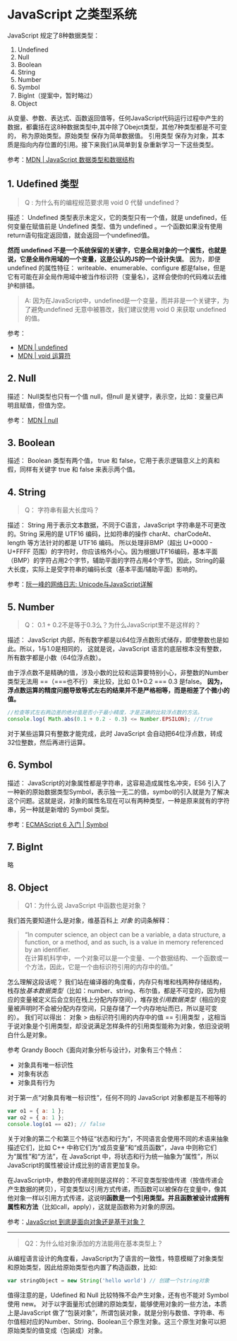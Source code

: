 # JavaScript 之类型系统

JavaScript 规定了8种数据类型：

1. Undefined 
2. Null
3. Boolean
4. String
5. Number
6. Symbol
7. BigInt（提案中，暂时略过）
8. Object

从变量、参数、表达式、函数返回值等，任何JavaScript代码运行过程中产生的数据，都囊括在这8种数据类型中,其中除了Obejct类型，其他7种类型都是不可变的，
称为原始类型。原始类型 保存为简单数据值。 引用类型 保存为对象，其本质是指向内存位置的引用。接下来我们从简单到复杂重新学习一下这些类型。    

参考：[MDN | JavaScript 数据类型和数据结构](https://developer.mozilla.org/zh-CN/docs/Web/JavaScript/Data_structures)

##  1. Udefined 类型

> Q : 为什么有的编程规范要求用 void 0 代替 undefined？

描述： Undefined 类型表示未定义，它的类型只有一个值，就是 undefined，任何变量在赋值前是 Undefined 类型、值为 undefined 。一个函数如果没有使用return语句指定返回值，就会返回一个undefined值。

**然而 undefined 不是一个系统保留的关键字，它是全局对象的一个属性，也就是说，它是全局作用域的一个变量，这是公认的JS的一个设计失误**。 因为，即便undefined 的属性特征： writeable、enumerable、configure 都是false，但是它有可能在非全局作用域中被当作标识符（变量名），这样会使你的代码难以去维护和排错。

> A: 因为在JavaScript中，undefined是一个变量，而并非是一个关键字，为了避免undefined 无意中被篡改，我们建议使用 void 0 来获取 undefined 的值。

参考：
- [MDN | undefined](https://developer.mozilla.org/zh-CN/docs/Web/JavaScript/Reference/Global_Objects/undefined)
- [MDN | void 运算符](https://developer.mozilla.org/zh-CN/docs/Web/JavaScript/Reference/Operators/void)

## 2. Null

描述： Null类型也只有一个值 null，但null 是关键字，表示空，比如：变量已声明且赋值，但值为空。

参考： [MDN | null](https://developer.mozilla.org/zh-CN/docs/Web/JavaScript/Reference/Global_Objects/null)

## 3. Boolean

描述： Boolean 类型有两个值， true 和 false，它用于表示逻辑意义上的真和假，同样有关键字 true 和 false 来表示两个值。

## 4. String

> Q： 字符串有最大长度吗？

描述： String 用于表示文本数据，不同于C语言，JavaScript 字符串是不可更改的。String 采用的是 UTF16 编码，比如符串的操作 charAt、charCodeAt、length 等方法针对的都是 UTF16 编码。 所以处理非BMP（超出 U+0000 - U+FFFF 范围）的字符时，你应该格外小心。因为根据UTF16编码，基本平面（BMP）的字符占用2个字节，辅助平面的字符占用4个字节。因此，String的最大长度，实际上是受字符串的编码长度（基本平面/辅助平面）影响的。

参考：[阮一峰的网络日志: Unicode与JavaScript详解](https://www.ruanyifeng.com/blog/2014/12/unicode.html)


## 5. Number

> Q： 0.1 + 0.2不是等于0.3么？为什么JavaScript里不是这样的？

描述： JavaScript 内部，所有数字都是以64位浮点数形式储存，即使整数也是如此。所以，1与1.0是相同的，
这就是说，JavaScript 语言的底层根本没有整数，所有数字都是小数（64位浮点数）。

由于浮点数不是精确的值，涉及小数的比较和运算要特别小心，非整数的Number类型无法用 ==（===也不行） 来比较，比如 0.1+0.2 === 0.3 是false。 **因为，浮点数运算的精度问题导致等式左右的结果并不是严格相等，而是相差了个微小的值。**

```JavaScript
//检查等式左右两边差的绝对值是否小于最小精度，才是正确的比较浮点数的方法。
console.log( Math.abs(0.1 + 0.2 - 0.3) <= Number.EPSILON); //true
```
对于某些运算只有整数才能完成，此时 JavaScript 会自动把64位浮点数，转成32位整数，然后再进行运算。

## 6. Symbol

描述： JavaScript的对象属性都是字符串，这容易造成属性名冲突，ES6 引入了一种新的原始数据类型Symbol，表示独一无二的值，symbol的引入就是为了解决这个问题。这就是说，对象的属性名现在可以有两种类型，一种是原来就有的字符串，另一种就是新增的 Symbol 类型。

参考：[ECMAScript 6 入门 | Symbol](https://es6.ruanyifeng.com/#docs/symbol)

## 7. BigInt

略

## 8. Object

> Q1：为什么说 JavaScript 中函数也是对象？

我们首先要知道什么是对象，维基百科上 *对象* 的词条解释：

>“In computer science, an object can be a variable, a data structure, a function, or a method, and as such, is a value in memory referenced by an identifier.    
在计算机科学中，一个对象可以是一个变量、一个数据结构、一个函数或一个方法，因此，它是一个由标识符引用的内存中的值。”

怎么理解这段话呢？ 我们站在编译器的角度看，内存只有堆和栈两种存储结构，栈存放*基本数据类型*（比如：number、string、布尔值，都是不可变的，因为相应的变量被定义后会立刻在栈上分配内存空间），堆存放*引用数据类型*（相应的变量被声明时不会被分配内存空间，只是存储了一个内存地址而已，所以是可变的）。
我们可以得出： 对象 > 由标识符引用的内存中的值 == 引用类型 ，这相当于说对象是个引用类型，却没说满足怎样条件的引用类型能称为对象，依旧没说明白什么是对象。


参考 Grandy Booch《面向对象分析与设计》，对象有三个特点：

- 对象具有唯一标识性
- 对象有状态
- 对象具有行为

对于第一点“对象具有唯一标识性”，任何不同的 JavaScript 对象都是互不相等的
```JavaScript
var o1 = { a: 1 };
var o2 = { a: 1 };
console.log(o1 == o2); // false
```
关于对象的第二个和第三个特征“状态和行为”，不同语言会使用不同的术语来抽象描述它们，比如 C++ 中称它们为“成员变量”和“成员函数”，Java 中则称它们为“属性”和“方法”，在 JavaScript 中，将状态和行为统一抽象为“属性”，所以JavaScript的属性被设计成比别的语言更加复杂。


在JavaScript中，参数的传递规则是这样的：不可变类型按值传递（按值传递会产生数据的拷贝），可变类型以引用方式传递，而函数可以被保存在变量中，像其他对象一样以引用方式传递，这说明**函数是一个引用类型。并且函数被设计成拥有属性和方法**（比如call，apply），这就是函数称为对象的原因。

参考：[JavaScript 到底是面向对象还是基于对象？](https://www.infoq.cn/article/3*8POPcRSClQh1Cp9Sqg)

---

> Q2：为什么给对象添加的方法能用在基本类型上？

从编程语言设计的角度看，JavaScript为了语言的一致性，特意模糊了对象类型和原始类型，因此给原始类型也内置了构造函数，比如:

```JavaScript
var stringObject = new String('hello world') // 创建一个string对象
```
值得注意的是，Udefined 和 Null 比较特殊不会产生对象，还有也不能对 Symbol 使用 new。
对于以字面量形式创建的原始类型，能够使用对象的一些方法，本质上是JavaScript 做了“包装对象”，所谓包装对象，就是分别与数值、字符串、布尔值相对应的Number、String、Boolean三个原生对象。这三个原生对象可以把原始类型的值变成（包装成）对象。
